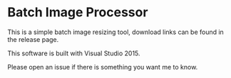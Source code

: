 # Batch Image Processor

This is a simple batch image resizing tool, download links can be found in the release page. 

This software is built with Visual Studio 2015. 

Please open an issue if there is something you want me to know. 
